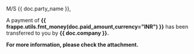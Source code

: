 <p>M/S {{ doc.party_name }},</p>

<p>A payment of <strong>{{ frappe.utils.fmt_money(doc.paid_amount,currency="INR") }}</strong> has been transferred to you by <strong>{{ doc.company }}<strong>.</p>

<p>For more information, please check the attachment.</p>

